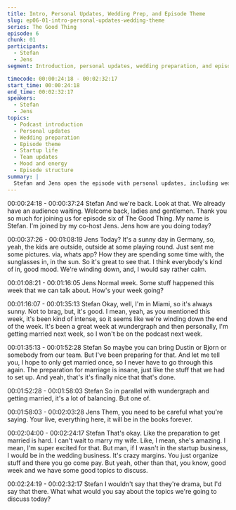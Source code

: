 ```yaml
---
title: Intro, Personal Updates, Wedding Prep, and Episode Theme
slug: ep06-01-intro-personal-updates-wedding-theme
series: The Good Thing
episode: 6
chunk: 01
participants:
  - Stefan
  - Jens
segment: Introduction, personal updates, wedding preparation, and episode theme

timecode: 00:00:24:18 - 00:02:32:17
start_time: 00:00:24:18
end_time: 00:02:32:17
speakers:
  - Stefan
  - Jens
topics:
  - Podcast introduction
  - Personal updates
  - Wedding preparation
  - Episode theme
  - Startup life
  - Team updates
  - Mood and energy
  - Episode structure
summary: |
  Stefan and Jens open the episode with personal updates, including wedding preparations and team news. They set the stage for the episode's main theme and discuss the mood and energy at the end of the week.
---
```


00:00:24:18 - 00:00:37:24
Stefan
And we're back. Look at that. We already have an audience waiting. Welcome back, ladies and
gentlemen. Thank you so much for joining us for episode six of The Good Thing. My name is
Stefan. I'm joined by my co-host Jens. Jens how are you doing today?

00:00:37:26 - 00:01:08:19
Jens
Today? It's a sunny day in Germany, so, yeah, the kids are outside, outside at some playing
round. Just sent me some pictures. via, whats app? How they are spending some time with, the
sunglasses in, in the sun. So it's great to see that. I think everybody's kind of in, good mood.
We're winding down, and, I would say rather calm.

00:01:08:21 - 00:01:16:05
Jens
Normal week. Some stuff happened this week that we can talk about. How's your week going?

00:01:16:07 - 00:01:35:13
Stefan
Okay, well, I'm in Miami, so it's always sunny. Not to brag, but, it's good. I mean, yeah, as you
mentioned this week, it's been kind of intense, so it seems like we're winding down the end of
the week. It's been a great week at wundergraph and then personally, I'm getting married next
week, so I won't be on the podcast next week.

00:01:35:13 - 00:01:52:28
Stefan
So maybe you can bring Dustin or Bjorn or somebody from our team. But I've been preparing
for that. And let me tell you, I hope to only get married once, so I never have to go through this
again. The preparation for marriage is insane, just like the stuff that we had to set up. And yeah,
that's it's finally nice that that's done.

00:01:52:28 - 00:01:58:03
Stefan
So in parallel with wundergraph and getting married, it's a lot of balancing. But one of.

00:01:58:03 - 00:02:03:28
Jens
Them, you need to be careful what you're saying. Your live, everything here, it will be in the
books forever.

00:02:04:00 - 00:02:24:17
Stefan
That's okay. Like the preparation to get married is hard. I can't wait to marry my wife. Like, I
mean, she's amazing. I mean, I'm super excited for that. But man, if I wasn't in the startup
business, I would be in the wedding business. It's crazy margins. You just organize stuff and
there you go come pay. But yeah, other than that, you know, good week and we have some
good topics to discuss.

00:02:24:19 - 00:02:32:17
Stefan
I wouldn't say that they're drama, but I'd say that there. What what would you say about the
topics we're going to discuss today?